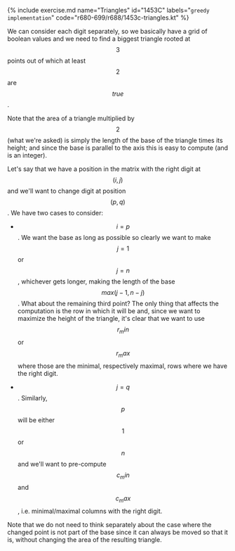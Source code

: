 {% include exercise.md name="Triangles" id="1453C" labels="`greedy` `implementation`" code="r680-699/r688/1453c-triangles.kt"
%}

We can consider each digit separately, so we basically have a grid of boolean values and we need to find a biggest triangle rooted at $$3$$ points out of which at least $$2$$ are $$true$$.

Note that the area of a triangle multiplied by $$2$$ (what we're asked) is simply the length of the base of the triangle times its height; and since the base is parallel to the axis this is easy to compute (and is an integer).

Let's say that we have a position in the matrix with the right digit at $$(i, j)$$ and we'll want to change digit at position $$(p, q)$$.  We have two cases to consider:

* $$i = p$$.  We want the base as long as possible so clearly we want to make $$j = 1$$ or $$j = n$$, whichever gets longer, making the length of the base $$max(j-1, n-j)$$.  What about the remaining third point?  The only thing that affects the computation is the row in which it will be and, since we want to maximize the height of the triangle, it's clear that we want to use $$r_min$$ or $$r_max$$ where those are the minimal, respectively maximal, rows where we have the right digit.

* $$j = q$$.  Similarly, $$p$$ will be either $$1$$ or $$n$$ and we'll want to pre-compute $$c_min$$ and $$c_max$$, i.e. minimal/maximal columns with the right digit.

Note that we do not need to think separately about the case where the changed point is not part of the base since it can always be moved so that it is, without changing the area of the resulting triangle.
